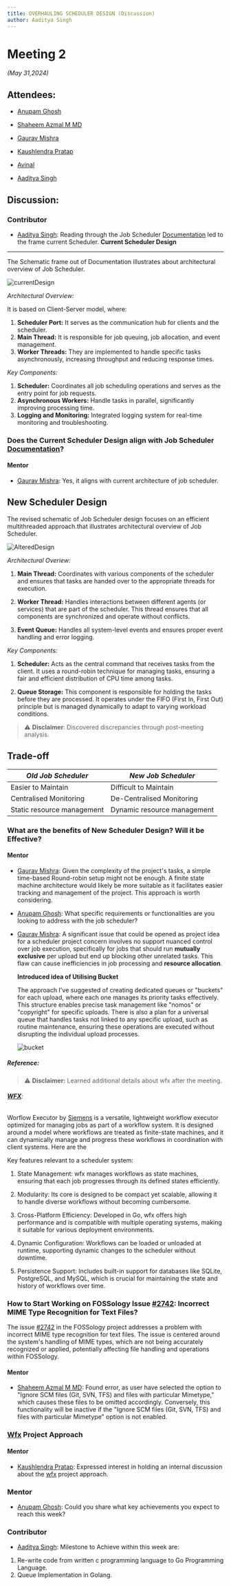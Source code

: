 ```yaml
---
title: OVERHAULING SCHEDULER DESIGN (Discussion)
author: Aaditya Singh
---
```

<!--
SPDX-License-Identifier: CC-BY-SA-4.0

SPDX-FileCopyrightText: 2024 Aditya Singh <singh.aaditya889@gmail.com>
--> 

# Meeting 2

*(May 31,2024)*

## Attendees:

  - [Anupam Ghosh](https://github.com/ag4ums)

  - [Shaheem Azmal M MD](https://github.com/shaheemazmalmmd)

  - [Gaurav Mishra](https://github.com/GMishx)

  - [Kaushlendra Pratap](https://github.com/Kaushl2208)

  - [Avinal](https://github.com/avinal)

  - [Aaditya Singh](https://github.com/Aaditya-Singh78)

## Discussion:

### Contributor

  - [Aaditya Singh](https://github.com/Aaditya-Singh78): Reading through the Job Scheduler [Documentation](https://github.com/fossology/fossology/wiki/Job-Scheduler) led to the frame current Scheduler. 
**Current Scheduler Design**
---

The Schematic frame out of Documentation illustrates about architectural overview of Job Scheduler.

![currentDesign](../static/img/currentScheduler_Design.png)

*Architectural Overview:*

It is based on Client-Server model, where: 

1. **Scheduler Port:** It serves as the communication hub for clients and the scheduler.
2. **Main Thread:** It is responsible for job queuing, job allocation, and event management.
3. **Worker Threads:** They are implemented to handle specific tasks asynchronously, increasing throughput and reducing response times.

*Key Components:*

1. **Scheduler:** Coordinates all job scheduling operations and serves as the entry point for job requests.
2. **Asynchronous Workers:** Handle tasks in parallel, significantly improving processing time.
3. **Logging and Monitoring:** Integrated logging system for real-time monitoring and troubleshooting.

### Does the Current Scheduler Design align with Job Scheduler [Documentation](https://github.com/fossology/fossology/wiki/Job-Scheduler)?

#### Mentor
- [Gaurav Mishra](https://github.com/GMishx): Yes, it aligns with current architecture of job scheduler.


**New Scheduler Design**
---

The revised schematic of Job Scheduler design focuses on an efficient multithreaded approach.that illustrates architectural overview of Job Scheduler.

![AlteredDesign](../static/img/AlteredScheduler_Design.png)

*Architectural Overiew:*

1. **Main Thread:** Coordinates with various components of the scheduler and ensures that tasks are handed over to the appropriate threads for execution.

2. **Worker Thread:** Handles interactions between different agents (or services) that are part of the scheduler. This thread ensures that all components are synchronized and operate without conflicts.

3. **Event Queue:** Handles all system-level events and ensures proper event handling and error logging.

*Key Components:*

1. **Scheduler:** Acts as the central command that receives tasks from the client. It uses a round-robin technique for managing tasks, ensuring a fair and efficient distribution of CPU time among tasks.

2. **Queue Storage:** This component is responsible for holding the tasks before they are processed. It operates under the FIFO (First In, First Out) principle but is managed dynamically to adapt to varying workload conditions.


> ⚠️ **Disclaimer**: Discovered discrepancies through post-meeting analysis.

**Trade-off**
---

|*Old Job Scheduler* |*New Job Scheduler* |
|--------------------|--------------------|
Easier to Maintain   | Difficult to Maintain |
Centralised Monitoring | De-Centralised Monitoring |
Static resource management | Dynamic resource management |


### What are the benefits of New Scheduler Design? Will it be Effective?

#### Mentor
 - [Gaurav Mishra](https://github.com/GMishx): 
Given the complexity of the project's tasks, a simple time-based Round-robin setup might not be enough. A finite state machine architecture would likely be more suitable as it facilitates easier tracking and management of the project. This approach is worth considering.

 - [Anupam Ghosh](https://github.com/ag4ums): What specific requirements or functionalities are you looking to address with the job scheduler?
 

 - [Gaurav Mishra](https://github.com/GMishx): A significant issue that could be opened as project idea for a scheduler project concern involves no support nuanced control over job execution, specifically for jobs that should run **mutually exclusive** per upload but end up blocking other unrelated tasks. This flaw can cause inefficiencies in job processing and **resource allocation**.

    **Introduced idea of Utilising Bucket**
   
   The approach I've suggested of creating dedicated queues or "buckets" for each upload, where each one manages its priority tasks effectively. This structure enables precise task management like "nomos" or "copyright" for specific uploads. There is also a plan for a universal queue that handles tasks not linked to any specific upload, such as routine maintenance, ensuring these operations are executed without disrupting the individual upload processes.

    ![bucket](../static/img/bucket.png)

##### Reference:

> ⚠️ **Disclaimer:** Learned additional details about wfx after the meeting.


  ###### **[WFX](https://github.com/siemens/wfx)**: 
  Worflow Executor by [Siemens](https://github.com/siemens/) is a versatile, lightweight workflow executor optimized for managing jobs as part of a workflow system. It is designed around a model where workflows are treated as finite-state machines, and it can dynamically manage and progress these workflows in coordination with client systems. Here are the 
  
  Key features relevant to a scheduler system:

  1. State Management: wfx manages workflows as state machines, ensuring that each job progresses through its defined states efficiently.

  2. Modularity: Its core is designed to be compact yet scalable, allowing it to handle diverse workflows without becoming cumbersome.

  3. Cross-Platform Efficiency: Developed in Go, wfx offers high performance and is compatible with multiple operating systems, making it suitable for various deployment environments.

  4. Dynamic Configuration: Workflows can be loaded or unloaded at runtime, supporting dynamic changes to the scheduler without downtime.

  5. Persistence Support: Includes built-in support for databases like SQLite, PostgreSQL, and MySQL, which is crucial for maintaining the state and history of workflows over time.
  
### How to Start Working on FOSSology Issue [#2742](https://github.com/fossology/fossology/issues/2742): Incorrect MIME Type Recognition for Text Files?

The issue [#2742](https://github.com/fossology/fossology/issues/2742) in the FOSSology project addresses a problem with incorrect MIME type recognition for text files. The issue is centered around the system's handling of MIME types, which are not being accurately recognized or applied, potentially affecting file handling and operations within FOSSology.

#### Mentor
 - [Shaheem Azmal M MD](https://github.com/shaheemazmalmmd): Found error, as user have  selected the option to "Ignore SCM files (Git, SVN, TFS) and files with particular Mimetype," which causes these files to be omitted accordingly. Conversely, this functionality will be inactive if the "Ignore SCM files (Git, SVN, TFS) and files with particular Mimetype" option is not enabled.

### [Wfx](https://github.com/siemens/wfx) Project Approach

#### Mentor

  - [Kaushlendra Pratap](https://github.com/Kaushl2208): Expressed interest in holding an internal discussion about the [wfx](https://github.com/siemens/wfx) project approach.

### Mentor
 - [Anupam Ghosh](https://github.com/ag4ums):
 Could you share what key achievements you expect to reach this week?

### Contributor

 - [Aaditya Singh](https://github.com/Aaditya-Singh78): Milestone to Achieve within this week are:
 1. Re-write code from written c programming language to Go Programming Language.
 2. Queue Implementation in Golang.
